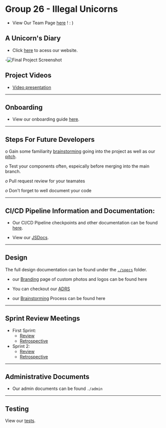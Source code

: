 # Group 26 - Illegal Unicorns

- View Our Team Page [here](https://github.com/cse110-sp21-group26/cse110-sp21-group26/blob/main/admin/team.md) ! : )
## A Unicorn's Diary

- Click [here](https://cse110-sp21-group26.github.io/cse110-sp21-group26/source/index.html) to acess our website.

-![Final Project Screenshot](https://i.gyazo.com/fd8168fabb1cad7e44e5ef16d2997e90.png)

## Project Videos

- [Video presentation](https://www.youtube.com/watch?v=KQjHmw3ifk8)

---

## Onboarding

- View our onboarding guide [here](https://github.com/cse110-sp21-group26/cse110-sp21-group26/tree/main/docs/jsdocs).

---

## Steps For Future Developers

o Gain some familiarity [brainstorming](https://github.com/cse110-sp21-group26/cse110-sp21-group26/tree/main/specs/brainstorm) going into the project as well as our [pitch](https://github.com/cse110-sp21-group26/cse110-sp21-group26/tree/main/specs/pitch).

*o* Test your components often, espeically before merging into the main branch.

*o* Pull request review for your teamates

*o* Don't forget to well document your code


---

## CI/CD Pipeline Information and Documentation:

- Our CI/CD Pipeline checkpoints and other documentation can be found [here](https://github.com/cse110-sp21-group26/cse110-sp21-group26/tree/main/admin/cipipeline).

- View our [JSDocs](https://github.com/cse110-sp21-group26/cse110-sp21-group26/tree/main/docs/jsdocs).

---

## Design

The full design documentation can be found under the [`./specs`](https://github.com/cse110-sp21-group26/cse110-sp21-group26/tree/main/specs) folder.

- our [Branding](https://github.com/cse110-sp21-group26/cse110-sp21-group26/tree/main/admin/branding) page of custom photos and logos can be found here 

- You can checkout our [ADRS](https://github.com/cse110-sp21-group26/cse110-sp21-group26/tree/main/specs/adrs)

- our [Brainstorming](https://github.com/cse110-sp21-group26/cse110-sp21-group26/tree/main/specs/brainstorm) Process can be found here

---

## Sprint Review Meetings

- First Sprint:
  - [Review](https://github.com/cse110-sp21-group26/cse110-sp21-group26/blob/main/admin/meetings/051021-sprint1.md)
  - [Retrospective](https://github.com/cse110-sp21-group26/cse110-sp21-group26/blob/main/admin/meetings/05182021-retrospective.md)
- Sprint 2:
  - [Review](https://github.com/cse110-sp21-group26/cse110-sp21-group26/blob/main/admin/meetings/060121-sprint-2.md)
  - [Retrospective](https://github.com/cse110-sp21-group26/cse110-sp21-group26/blob/main/admin/meetings/06012021-retrospective.md)

---

## Administrative Documents

- Our admin documents can be found `./admin`

---

## Testing

View our [tests](https://github.com/cse110-sp21-group26/cse110-sp21-group26/tree/main/source/__tests__).

